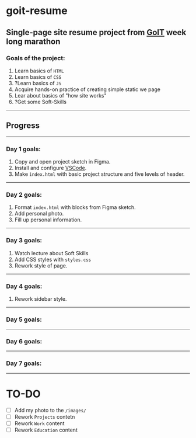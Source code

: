 # goit-resume

## Single-page site resume project from [GoIT](goit.ua) week long marathon

### Goals of the project:
1. Learn basics of `HTML`
2. Learn basics of `CSS`
3. ?Learn basics of `JS`
4. Acquire hands-on practice of creating simple static we page
5. Lear about basics of "how site works"
6. ?Get some Soft-Skills


---
## Progress
---
### Day 1 goals:
1. Copy and open project sketch in Figma.
2. Install and configure [VSCode](https://code.visualstudio.com/).
3. Make `index.html` with basic project structure and five levels of header.
---
### Day 2 goals:
1. Format `index.html` with blocks from Figma sketch.
2. Add personal photo.
3. Fill up personal information.
---
### Day 3 goals:
1. Watch lecture about Soft Skills
2. Add CSS styles with `styles.css`
3. Rework style of page.
---
### Day 4 goals:
1. Rework sidebar style.
---
### Day 5 goals:
---
### Day 6 goals:
---
### Day 7 goals:
---

# TO-DO
-  [ ] Add my photo to the `/images/`
-  [ ] Rework `Projects` contetn
-  [ ] Rework `Work` content
-  [ ] Rework `Education` content
